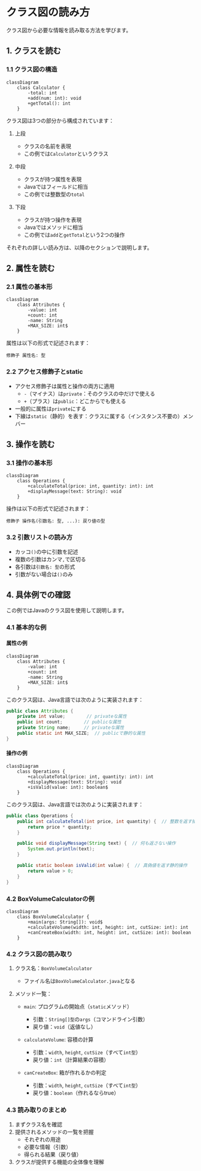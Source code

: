 # クラス図の読み方

クラス図から必要な情報を読み取る方法を学びます。

## 1. クラスを読む

### 1.1 クラス図の構造

```mermaid
classDiagram
    class Calculator {
        -total: int
        +add(num: int): void
        +getTotal(): int
    }
```

クラス図は3つの部分から構成されています：

1. 上段
   - クラスの名前を表現
   - この例では`Calculator`というクラス

2. 中段
   - クラスが持つ属性を表現
   - Javaではフィールドに相当
   - この例では整数型の`total`

3. 下段
   - クラスが持つ操作を表現
   - Javaではメソッドに相当
   - この例では`add`と`getTotal`という2つの操作

それぞれの詳しい読み方は、以降のセクションで説明します。

## 2. 属性を読む

### 2.1 属性の基本形

```mermaid
classDiagram
    class Attributes {
        -value: int
        +count: int
        -name: String
        +MAX_SIZE: int$
    }
```

属性は以下の形式で記述されます：

```text
修飾子 属性名: 型
```

### 2.2 アクセス修飾子とstatic

- アクセス修飾子は属性と操作の両方に適用
  - `-`（マイナス）は`private`：そのクラスの中だけで使える
  - `+`（プラス）は`public`：どこからでも使える
- 一般的に属性は`private`にする
- 下線は`static`（静的）を表す：クラスに属する（インスタンス不要の）メンバー

## 3. 操作を読む

### 3.1 操作の基本形

```mermaid
classDiagram
    class Operations {
        +calculateTotal(price: int, quantity: int): int
        +displayMessage(text: String): void
    }
```

操作は以下の形式で記述されます：

```text
修飾子 操作名(引数名: 型, ...): 戻り値の型
```

### 3.2 引数リストの読み方

- カッコ`()`の中に引数を記述
- 複数の引数はカンマ`,`で区切る
- 各引数は`引数名: 型`の形式
- 引数がない場合は`()`のみ

## 4. 具体例での確認

この例ではJavaのクラス図を使用して説明します。

### 4.1 基本的な例

#### 属性の例

```mermaid
classDiagram
    class Attributes {
        -value: int
        +count: int
        -name: String
        +MAX_SIZE: int$
    }
```

このクラス図は、Java言語では次のように実装されます：

```java
public class Attributes {
    private int value;        // privateな属性
    public int count;        // publicな属性
    private String name;     // privateな属性
    public static int MAX_SIZE;  // publicで静的な属性
}
```

#### 操作の例

```mermaid
classDiagram
    class Operations {
        +calculateTotal(price: int, quantity: int): int
        +displayMessage(text: String): void
        +isValid(value: int): boolean$
    }
```

このクラス図は、Java言語では次のように実装されます：

```java
public class Operations {
    public int calculateTotal(int price, int quantity) {  // 整数を返す操作
        return price * quantity;
    }

    public void displayMessage(String text) {  // 何も返さない操作
        System.out.println(text);
    }

    public static boolean isValid(int value) {  // 真偽値を返す静的操作
        return value > 0;
    }
}
```

### 4.2 BoxVolumeCalculatorの例

```mermaid
classDiagram
    class BoxVolumeCalculator {
        +main(args: String[]): void$
        +calculateVolume(width: int, height: int, cutSize: int): int
        +canCreateBox(width: int, height: int, cutSize: int): boolean
    }
```

### 4.2 クラス図の読み取り

1. クラス名：`BoxVolumeCalculator`
   - ファイル名は`BoxVolumeCalculator.java`となる

2. メソッド一覧：
   - `main`: プログラムの開始点（`static`メソッド）
     - 引数：`String[]型`の`args`（コマンドライン引数）
     - 戻り値：`void`（返値なし）

   - `calculateVolume`: 容積の計算
     - 引数：`width`, `height`, `cutSize`（すべて`int型`）
     - 戻り値：`int`（計算結果の容積）

   - `canCreateBox`: 箱が作れるかの判定
     - 引数：`width`, `height`, `cutSize`（すべて`int型`）
     - 戻り値：`boolean`（作れるならtrue）

### 4.3 読み取りのまとめ

1. まずクラス名を確認
2. 提供されるメソッドの一覧を把握
   - それぞれの用途
   - 必要な情報（引数）
   - 得られる結果（戻り値）
3. クラスが提供する機能の全体像を理解
